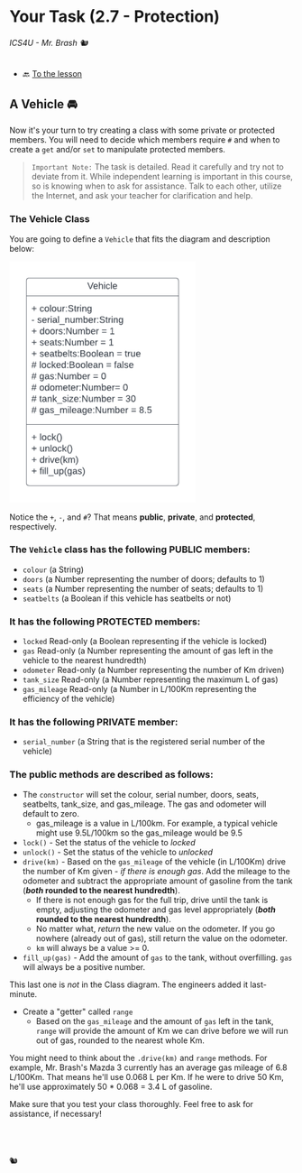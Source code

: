 # Your Task (2.7 - Protection)

###### ICS4U - Mr. Brash 🐿️

  - 🔙 [To the lesson](README.md)


## A Vehicle 🚘

Now it's your turn to try creating a class with some private or protected members. You will need to decide which members require `#` and when to create a `get` and/or `set` to manipulate protected members.

> `Important Note:` The task is detailed. Read it carefully and try not to deviate from it. While independent learning is important in this course, so is knowing when to ask for assistance. Talk to each other, utilize the Internet, and ask your teacher for clarification and help.

### The Vehicle Class
You are going to define a `Vehicle` that fits the diagram and description below:

![vehicle class diagram](assets/vehicle.png)

Notice the `+`, `-`, and `#`? That means **public**, **private**, and **protected**, respectively.

### The `Vehicle` class has the following PUBLIC members:
- `colour` (a String)
- `doors` (a Number representing the number of doors; defaults to 1)
- `seats` (a Number representing the number of seats; defaults to 1)
- `seatbelts` (a Boolean if this vehicle has seatbelts or not)

### It has the following PROTECTED members:
- `locked` Read-only (a Boolean representing if the vehicle is locked)
- `gas` Read-only (a Number representing the amount of gas left in the vehicle to the nearest hundredth)
- `odometer` Read-only (a Number representing the number of Km driven)
- `tank_size` Read-only (a Number representing the maximum L of gas)
- `gas_mileage` Read-only (a Number in L/100Km representing the efficiency of the vehicle)

### It has the following PRIVATE member:
- `serial_number` (a String that is the registered serial number of the vehicle)

### The public methods are described as follows:
- The `constructor` will set the colour, serial number, doors, seats, seatbelts, tank_size, and gas_mileage. The gas and odometer will default to zero.
  - gas_mileage is a value in L/100km. For example, a typical vehicle might use 9.5L/100km so the gas_mileage would be 9.5
- `lock()` - Set the status of the vehicle to _locked_
- `unlock()` - Set the status of the vehicle to _unlocked_
- `drive(km)` - Based on the `gas_mileage` of the vehicle (in L/100Km) drive the number of Km given - _if there is enough gas_. Add the mileage to the odometer and subtract the appropriate amount of gasoline from the tank (**_both_ rounded to the nearest hundredth**). 
  - If there is not enough gas for the full trip, drive until the tank is empty, adjusting the odometer and gas level appropriately (**_both_ rounded to the nearest hundredth**).
  - No matter what, _return_ the new value on the odometer. If you go nowhere (already out of gas), still return the value on the odometer. 
  - `km` will always be a value >= 0.
- `fill_up(gas)` - Add the amount of `gas` to the tank, without overfilling. `gas` will always be a positive number.

This last one is _not_ in the Class diagram. The engineers added it last-minute.
- Create a "getter" called `range`
  - Based on the `gas_mileage` and the amount of `gas` left in the tank, `range` will provide the amount of Km we can drive before we will run out of gas, rounded to the nearest whole Km.

You might need to think about the `.drive(km)` and `range` methods. For example, Mr. Brash's Mazda 3 currently has an average gas mileage of 6.8 L/100Km. That means he'll use 0.068 L per Km. If he were to drive 50 Km, he'll use approximately 50 * 0.068 = 3.4 L of gasoline.

Make sure that you test your class thoroughly. Feel free to ask for assistance, if necessary!

<br><br><br>
🐿️
